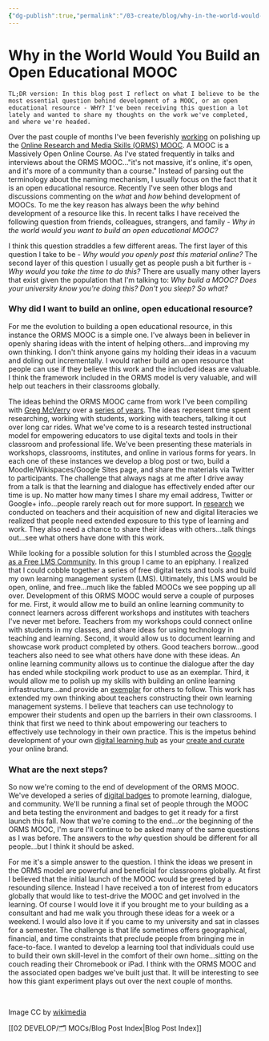```yaml
---
{"dg-publish":true,"permalink":"/03-create/blog/why-in-the-world-would-you-build-an-open-educational-mooc/","title":"Why in the World Would You Build an Open Educational MOOC?","tags":["badges","mooc","orms"]}
---
```


# Why in the World Would You Build an Open Educational MOOC

```
TL;DR version: In this blog post I reflect on what I believe to be the most essential question behind development of a MOOC, or an open educational resource - WHY? I've been receiving this question a lot lately and wanted to share my thoughts on the work we've completed, and where we're headed.
```

Over the past couple of months I've been feverishly [working](http://wiobyrne.com/tag/orms/) on polishing up the [Online Research and Media Skills (ORMS) MOOC](https://sites.google.com/site/ormsmodel/). A MOOC is a Massively Open Online Course. As I've stated frequently in talks and interviews about the ORMS MOOC..."it's not massive, it's online, it's open, and it's more of a community than a course." Instead of parsing out the terminology about the naming mechanism, I usually focus on the fact that it is an open educational resource. Recently I've seen other blogs and discussions commenting on the _what_ and _how_ behind development of MOOCs. To me the key reason has always been the _why_ behind development of a resource like this. In recent talks I have received the following question from friends, colleagues, strangers, and family - _Why in the world would you want to build an open educational MOOC?_

I think this question straddles a few different areas. The first layer of this question I take to be - _Why would you openly post this material online?_ The second layer of this question I usually get as people push a bit further is - _Why would you take the time to do this?_ There are usually many other layers that exist given the population that I'm talking to: _Why build a MOOC? Does your university know you're doing this? Don't you sleep? So what?_

### Why did I want to build an online, open educational resource?

For me the evolution to building a open educational resource, in this instance the ORMS MOOC is a simple one. I've always been in believer in openly sharing ideas with the intent of helping others...and improving my own thinking. I don't think anyone gains my holding their ideas in a vacuum and doling out incrementally. I would rather build an open resource that people can use if they believe this work and the included ideas are valuable. I think the framework included in the ORMS model is very valuable, and will help out teachers in their classrooms globally.

The ideas behind the ORMS MOOC came from work I've been compiling with [Greg McVerry](https://twitter.com/jgmac1106) over a [series of years](http://jgregorymcverry.com/evolution-of-the-online-research-and-media-skills-curriculum/). The ideas represent time spent researching, working with students, working with teachers, talking it out over long car rides. What we've come to is a research tested instructional model for empowering educators to use digital texts and tools in their classroom and professional life. We've been presenting these materials in workshops, classrooms, institutes, and online in various forms for years. In each one of these instances we develop a blog post or two, build a Moodle/Wikispaces/Google Sites page, and share the materials via Twitter to participants. The challenge that always nags at me after I drive away from a talk is that the learning and dialogue has effectively ended after our time is up. No matter how many times I share my email address, Twitter or Google+ info...people rarely reach out for more support. In [research](http://wiobyrne.com/exploring-growth-in-teacher-dispositions-through-the-use-of-visual-analogies/) we conducted on teachers and their acquisition of new and digital literacies we realized that people need extended exposure to this type of learning and work. They also need a chance to share their ideas with others...talk things out...see what others have done with this work.

While looking for a possible solution for this I stumbled across the [Google as a Free LMS Community](https://plus.google.com/u/0/communities/110147344160609001644). In this group I came to an epiphany. I realized that I could cobble together a series of free digital texts and tools and build my own learning management system (LMS). Ultimately, this LMS would be open, online, and free...much like the fabled MOOCs we see popping up all over. Development of this ORMS MOOC would serve a couple of purposes for me. First, it would allow me to build an online learning community to connect learners across different workshops and institutes with teachers I've never met before. Teachers from my workshops could connect online with students in my classes, and share ideas for using technology in teaching and learning. Second, it would allow us to document learning and showcase work product completed by others. Good teachers borrow...good teachers also need to see what others have done with these ideas. An online learning community allows us to continue the dialogue after the day has ended while stockpiling work product to use as an exemplar. Third, it would allow me to polish up my skills with building an online learning infrastructure...and provide an [exemplar](http://wiobyrne.com/use-google-sites-for-educators-to-build-your-own-digital-learning-hub/) for others to follow. This work has extended my own thinking about teachers constructing their own learning management systems. I believe that teachers can use technology to empower their students and open up the barriers in their own classrooms. I think that first we need to think about empowering our teachers to effectively use technology in their own practice. This is the impetus behind development of your own [digital learning hub](http://wiobyrne.com/use-google-sites-for-educators-to-build-your-own-digital-learning-hub/) as your [create and curate](http://wiobyrne.com/creating-and-curating-your-online-brand/) your online brand.

### What are the next steps?

So now we're coming to the end of development of the ORMS MOOC. We've developed a series of [digital badges](http://wiobyrne.com/tag/badges/) to promote learning, dialogue, and community. We'll be running a final set of people through the MOOC and beta testing the environment and badges to get it ready for a first launch this fall. Now that we're coming to the end...or the beginning of the ORMS MOOC, I'm sure I'll continue to be asked many of the same questions as I was before. The answers to the _why_ question should be different for all people...but I think it should be asked.

For me it's a simple answer to the question. I think the ideas we present in the ORMS model are powerful and beneficial for classrooms globally. At first I believed that the initial launch of the MOOC would be greeted by a resounding silence. Instead I have received a ton of interest from educators globally that would like to test-drive the MOOC and get involved in the learning. Of course I would love it if you brought me to your building as a consultant and had me walk you through these ideas for a week or a weekend. I would also love it if you came to my university and sat in classes for a semester. The challenge is that life sometimes offers geographical, financial, and time constraints that preclude people from bringing me in face-to-face. I wanted to develop a learning tool that individuals could use to build their own skill-level in the comfort of their own home...sitting on the couch reading their Chromebook or iPad. I think with the ORMS MOOC and the associated open badges we've built just that. It will be interesting to see how this giant experiment plays out over the next couple of months.

 

Image CC by [wikimedia](http://commons.wikimedia.org/wiki/File:Cool_Globes-Why.jpg)

[[02 DEVELOP/🗂️ MOCs/Blog Post Index\|Blog Post Index]]